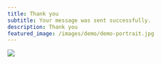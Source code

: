 ```yaml
---
title: Thank you
subtitle: Your message was sent successfully.
description: Thank you
featured_image: /images/demo/demo-portrait.jpg
---
```


![](/images/demo/about.jpg)
